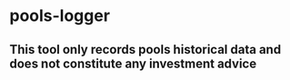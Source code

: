 # pools-logger

## **This tool only records pools historical data and does not constitute any investment advice**
